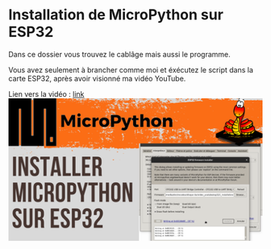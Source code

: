 # Installation de MicroPython sur ESP32
Dans ce dossier vous trouvez le cablâge mais aussi le programme.

Vous avez seulement à brancher comme moi et éxécutez le script dans la carte ESP32, après avoir visionné ma vidéo YouTube.

Lien vers la vidéo : [link](https://youtu.be/ajLBNV9XiTA)
![alt text](https://github.com/electrocodeur/01_installation_esp32/blob/main/miniature.png)
